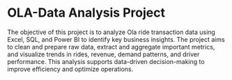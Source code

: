# OLA-Data Analysis Project
The objective of this project is to analyze Ola ride transaction data using Excel, SQL, and Power BI to identify key business insights. The project aims to clean and prepare raw data, extract and aggregate important metrics, and visualize trends in rides, revenue, demand patterns, and driver performance. This analysis supports data-driven decision-making to improve efficiency and optimize operations.
